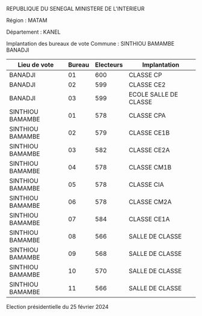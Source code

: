 REPUBLIQUE DU SENEGAL MINISTERE DE L'INTERIEUR

Région : MATAM

Département : KANEL

Implantation des bureaux de vote Commune : SINTHIOU BAMAMBE BANADJI

| Lieu de vote | Bureau | Electeurs | Implantation |
| - | - | - | - |
| BANADJI | 01 | 600 | CLASSE CP |
| BANADJI | 02 | 599 | CLASSE CE2 |
| BANADJI | 03 | 599 | ECOLE SALLE DE CLASSE |
| SINTHIOU BAMAMBE | 01 | 578 | CLASSE CPA |
| SINTHIOU BAMAMBE | 02 | 579 | CLASSE CE1B |
| SINTHIOU BAMAMBE | 03 | 582 | CLASSE CE2A |
| SINTHIOU BAMAMBE | 04 | 578 | CLASSE CM1B |
| SINTHIOU BAMAMBE | 05 | 578 | CLASSE CIA |
| SINTHIOU BAMAMBE | 06 | 578 | CLASSE CM2A |
| SINTHIOU BAMAMBE | 07 | 584 | CLASSE CE1A |
| SINTHIOU BAMAMBE | 08 | 566 | SALLE DE CLASSE |
| SINTHIOU BAMAMBE | 09 | 568 | SALLE DE CLASSE |
| SINTHIOU BAMAMBE | 10 | 570 | SALLE DE CLASSE |
| SINTHIOU BAMAMBE | 11 | 566 | SALLE DE CLASSE |

<!-- PageNumber="15/17" -->

Election présidentielle du 25 février 2024
